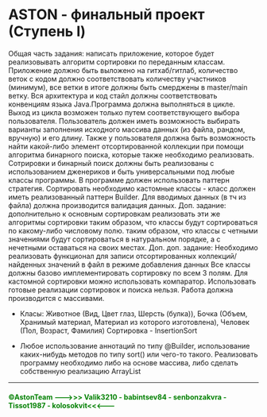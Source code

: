 # ASTON - финальный проект (Ступень I)

Общая часть задания: написать приложение, которое будет реализовывать алгоритм сортировки по переданным классам. Приложение должно быть выложено на гитхаб/гитлаб, количество веток с кодом должно соответствовать количеству участников (минимум), все ветки в итоге должны быть смерджены в master/main ветку. Вся архитектура и код стайл должны соответствовать конвенциям языка Java.Программа должна выполняться в цикле. Выход из цикла возможен только путем соответствующего выбора пользователя. Пользователь должен иметь возможность выбирать варианты заполнения исходного массива данных (из файла, рандом, вручную) и его длину. Также у пользователя должна быть возможность найти какой-либо элемент отсортированной коллекции при помощи алгоритма бинарного поиска, которые также необходимо реализовать. Сотрировки и бинарный поиск должны быть реализованы с использованием дженериков и быть универсальными под любые классы программы. В программе должен использовать паттерн стратегия. Сортировать необходимо кастомные классы - класс должен иметь реализованный паттерн Builder. Для вводимых данных (в тч из файла) должна производится валидация данных.
Доп. задание: дополнительно к основным сортировкам реализовать эти же алгоритмы сортировки таким образом, что классы будут сортироваться по какому-либо числовому полю. таким образом, что классы с четными значениями будут сортироваться в натуральном порядке, а с нечетными оставаться на своих местах.
Доп. доп. задание: Необходимо реализовать функционал для записи отсортированных коллекций/найденных значений в файл в режиме добавления данных
Все классы должны базово имплементировать сортировку по всем 3 полям. Для кастомной сортировки можно использовать компаратор. Использовать готовые реализации сортировок и поиска нельзя. Работа должна производится с массивами.

* Класы: Животное (Вид, Цвет глаз, Шерсть (булка)), Бочка (Объем, Хранимый материал, Материал из которого изготовлена), Человек (Пол, Возраст, Фамилия) Сортировка - InsertionSort

* Любое использование аннотаций по типу @Builder, использование каких-нибудь методов по типу sort() или чего-то такого. Реализовать программу необходимо либо на основе массива, либо сделать собственную реализацию ArrayList


___
<h4><span style="color:green"><b>&copy;AstonTeam --->>> Valik3210 - babintsev84 - senbonzakvra - Tissot1987 - kolosokvit<<<---</span>